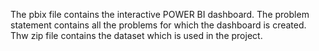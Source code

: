 The pbix file contains the interactive POWER BI dashboard. The problem statement contains all the problems for which the dashboard is created.
Thw zip file contains the dataset which is used in the project.
